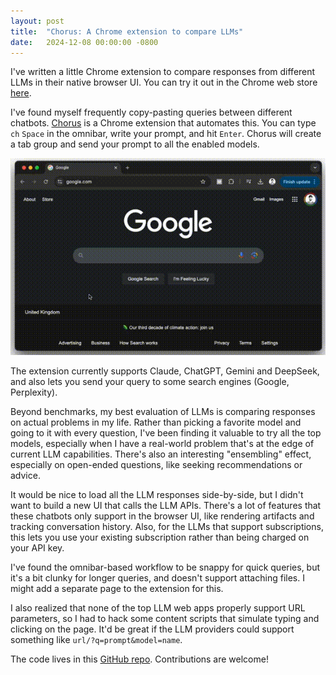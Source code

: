 ```yaml
---
layout: post
title:  "Chorus: A Chrome extension to compare LLMs"
date:   2024-12-08 00:00:00 -0800
---
```


I've written a little Chrome extension to compare responses from different LLMs in their native browser UI. You can try it out in the Chrome web store [here](https://chromewebstore.google.com/detail/chorus-compare-llms/opedkjbjehljdkjahbingfncglipdeif).

<!--more-->

I've found myself frequently copy-pasting queries between different chatbots. [Chorus](https://chromewebstore.google.com/detail/chorus-compare-llms/opedkjbjehljdkjahbingfncglipdeif) is a Chrome extension that automates this. You can type `ch` `Space` in the omnibar, write your prompt, and hit `Enter`. Chorus will create a tab group and send your prompt to all the enabled models.

![Chorus demo](/assets/chorus.gif)

The extension currently supports Claude, ChatGPT, Gemini and DeepSeek, and also lets you send your query to some search engines (Google, Perplexity).

Beyond benchmarks, my best evaluation of LLMs is comparing responses on actual problems in my life. Rather than picking a favorite model and going to it with every question, I've been finding it valuable to try all the top models, especially when I have a real-world problem that's at the edge of current LLM capabilities. There's also an interesting "ensembling" effect, especially on open-ended questions, like seeking recommendations or advice.

It would be nice to load all the LLM responses side-by-side, but I didn't want to build a new UI that calls the LLM APIs. There's a lot of features that these chatbots only support in the browser UI, like rendering artifacts and tracking conversation history. Also, for the LLMs that support subscriptions, this lets you use your existing subscription rather than being charged on your API key.

I've found the omnibar-based workflow to be snappy for quick queries, but it's a bit clunky for longer queries, and doesn't support attaching files. I might add a separate page to the extension for this.

I also realized that none of the top LLM web apps properly support URL parameters, so I had to hack some content scripts that simulate typing and clicking on the page. It'd be great if the LLM providers could support something like `url/?q=prompt&model=name`.

The code lives in this [GitHub repo](https://github.com/rishicomplex/chorus). Contributions are welcome!